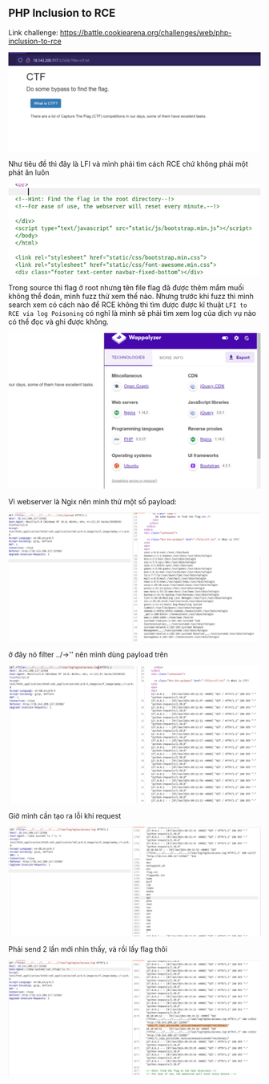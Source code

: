 ## PHP Inclusion to RCE
Link challenge: https://battle.cookiearena.org/challenges/web/php-inclusion-to-rce

![Alt text](image.png)

Như tiêu đề thì đây là LFI và mình phải tìm cách RCE chứ không phải một phát ăn luôn

![Alt text](image-1.png)

Trong source thì flag ở root nhưng tên file flag đã được thêm mắm muối không thể đoán, mình fuzz thử xem thế nào. Nhưng trước khi fuzz thì mình search xem có cách nào để RCE không thì tìm được được kĩ thuật `LFI to RCE via log Poisoning` có nghĩ là mình sẽ phải tìm xem log của dịch vụ nào có thể đọc và ghi được không.

![Alt text](image-3.png)

Vì webserver là Ngix nên mình thử một số payload:

![Alt text](image-4.png)

ở đây nó filter ../->'' nên mình dùng payload trên

![Alt text](image-5.png)

Giờ mình cần tạo ra lỗi khi request

![Alt text](image-6.png)

Phải send 2 lần mới nhìn thấy, và rồi lấy flag thôi

![Alt text](image-7.png)
